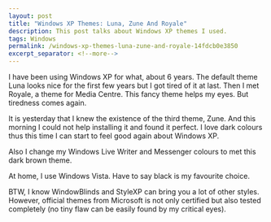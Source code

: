```yaml
---
layout: post
title: "Windows XP Themes: Luna, Zune And Royale"
description: This post talks about Windows XP themes I used.
tags: Windows
permalink: /windows-xp-themes-luna-zune-and-royale-14fdcb0e3850
excerpt_separator: <!--more-->
---
```

I have been using Windows XP for what, about 6 years. The default theme Luna looks nice for the first few years but I got tired of it at last. Then I met Royale, a theme for Media Centre. This fancy theme helps my eyes. But tiredness comes again.
<!--more-->

It is yesterday that I knew the existence of the third theme, Zune. And this morning I could not help installing it and found it perfect. I love dark colours thus this time I can start to feel good again about Windows XP.

Also I change my Windows Live Writer and Messenger colours to met this dark brown theme.

At home, I use Windows Vista. Have to say black is my favourite choice.

BTW, I know WindowBlinds and StyleXP can bring you a lot of other styles. However, official themes from Microsoft is not only certified but also tested completely (no tiny flaw can be easily found by my critical eyes).
